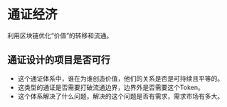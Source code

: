 # 通证经济

利用区块链优化“价值”的转移和流通。

## 通证设计的项目是否可行

- 这个通证体系中，谁在为谁创造价值，他们的关系是否是可持续且平等的。
- 这类型的通证是否需要打破流通边界，边界外是否需要这个Token。
- 这个体系解决了什么问题，解决的这个问题是否有需求，需求市场有多大。